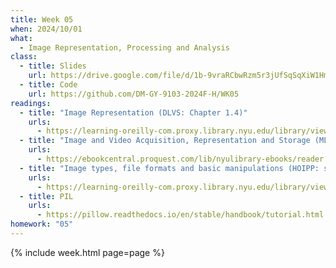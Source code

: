 ```yaml
---
title: Week 05
when: 2024/10/01
what:
  - Image Representation, Processing and Analysis
class:
  - title: Slides
    url: https://drive.google.com/file/d/1b-9vraRCbwRzm5r3jUfSqSqXiW1HmM7C/
  - title: Code
    url: https://github.com/DM-GY-9103-2024F-H/WK05
readings:
  - title: "Image Representation (DLVS: Chapter 1.4)"
    urls:
      - https://learning-oreilly-com.proxy.library.nyu.edu/library/view/deep-learning-for/9781617296192/OEBPS/Text/01.htm#heading_id_16
  - title: "Image and Video Acquisition, Representation and Storage (MLAIVA: Chapter 3)"
    urls:
      - https://ebookcentral.proquest.com/lib/nyulibrary-ebooks/reader.action?docID=3062703&ppg=64
  - title: "Image types, file formats and basic manipulations (HOIPP: see link)"
    urls:
      - https://learning-oreilly-com.proxy.library.nyu.edu/library/view/hands-on-image-processing/9781789343731/600fca92-fd57-4054-8010-e5d49fb4f30b.xhtml
  - title: PIL
    urls:
      - https://pillow.readthedocs.io/en/stable/handbook/tutorial.html
homework: "05"
---
```

{% include week.html page=page %}
